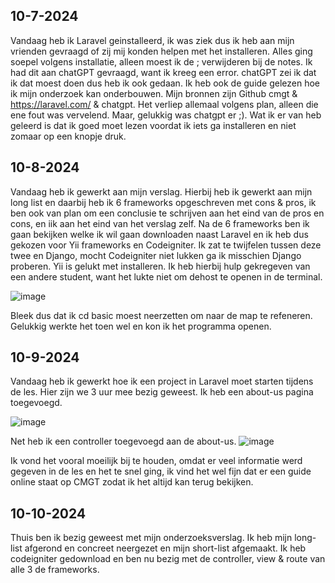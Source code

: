 ## 10-7-2024
Vandaag heb ik Laravel geinstalleerd, ik was ziek dus ik heb aan mijn vrienden gevraagd of zij mij konden helpen met het installeren. Alles ging soepel volgens installatie, alleen moest ik de ; verwijderen bij de notes. Ik had dit aan chatGPT gevraagd, want ik kreeg een error. chatGPT zei ik dat ik dat moest doen dus heb ik ook gedaan. Ik heb ook de guide gelezen hoe ik mijn onderzoek kan onderbouwen. Mijn bronnen zijn Github cmgt & https://laravel.com/ & chatgpt. Het verliep allemaal volgens plan, alleen die ene fout was vervelend. Maar, gelukkig was chatgpt er ;). Wat ik er van heb geleerd is dat ik goed moet lezen voordat ik iets ga installeren en niet zomaar op een knopje druk.

## 10-8-2024
Vandaag heb ik gewerkt aan mijn verslag. Hierbij heb ik gewerkt aan mijn long list en daarbij heb ik 6 frameworks opgeschreven met cons & pros, ik ben ook van plan om een conclusie te schrijven aan het eind van de pros en cons, en iik aan het eind van het verslag zelf. Na de 6 frameworks ben ik gaan bekijken welke ik wil gaan downloaden naast Laravel en ik heb dus gekozen voor Yii frameworks en Codeigniter. Ik zat te twijfelen tussen deze twee en Django, mocht Codeigniter niet lukken ga ik misschien Django proberen. Yii is gelukt met installeren. Ik heb hierbij hulp gekregeven van een andere student, want het lukte niet om dehost te openen in de terminal. 

![image](https://github.com/user-attachments/assets/30652e3f-cbee-4d34-8633-28daecd5c1b3)

Bleek dus dat ik cd basic moest neerzetten om naar de map te refeneren. Gelukkig werkte het toen wel en kon ik het programma openen.

## 10-9-2024

Vandaag heb ik gewerkt hoe ik een project in Laravel moet starten tijdens de les. Hier zijn we 3 uur mee bezig geweest. Ik heb een about-us pagina toegevoegd.

![image](https://github.com/user-attachments/assets/235d0103-86f5-4ba2-89af-2b24ac21cf4c)

Net heb ik een controller toegevoegd aan de about-us.
![image](https://github.com/user-attachments/assets/99f21630-71a1-4514-b67c-75d399de2c92)

Ik vond het vooral moeilijk bij te houden, omdat er veel informatie werd gegeven in de les en het te snel ging, ik vind het wel fijn dat er een guide online staat op CMGT zodat ik het altijd kan terug bekijken.

## 10-10-2024

Thuis ben ik bezig geweest met mijn onderzoeksverslag. Ik heb mijn long-list afgerond en concreet neergezet en mijn short-list afgemaakt. Ik heb codeigniter gedownload en ben nu bezig met de controller, view & route van alle 3 de frameworks. 
